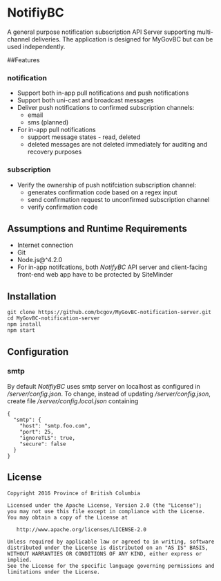 NotifiyBC
===========

A general purpose notification subscription API Server supporting multi-channel deliveries. The application is designed for MyGovBC but can be used independently. 

##Features
### notification
* Support both in-app pull notifications and push notifications
* Support both uni-cast and broadcast messages
* Deliver push notifications to confirmed subscription channels:
  * email
  * sms (planned)
* For in-app pull notifications
  * support message states - read, deleted
  * deleted messages are not deleted immediately for auditing and recovery purposes
 
### subscription
* Verify the ownership of push notifciation subscription channel:
  * generates confirmation code based on a regex input
  * send confirmation request to unconfirmed subscription channel
  * verify confirmation code
  
## Assumptions and Runtime Requirements
* Internet connection
* Git
* Node.js@^4.2.0
* For in-app notifcations, both *NotifyBC* API server and client-facing front-end web app have to be protected by SiteMinder


## Installation
    git clone https://github.com/bcgov/MyGovBC-notification-server.git
    cd MyGovBC-notification-server
    npm install
    npm start
    
## Configuration
### smtp
By default *NotifiyBC* uses smtp server on localhost as configured in */server/config.json*. To change, instead of updating */server/config.json*, create file */server/config.local.json* containing

    {
      "smtp": {
        "host": "smtp.foo.com",
        "port": 25,
        "ignoreTLS": true,
        "secure": false
      }
    }


## License

    Copyright 2016 Province of British Columbia

    Licensed under the Apache License, Version 2.0 (the "License");
    you may not use this file except in compliance with the License.
    You may obtain a copy of the License at 

       http://www.apache.org/licenses/LICENSE-2.0

    Unless required by applicable law or agreed to in writing, software
    distributed under the License is distributed on an "AS IS" BASIS,
    WITHOUT WARRANTIES OR CONDITIONS OF ANY KIND, either express or implied.
    See the License for the specific language governing permissions and
    limitations under the License.
